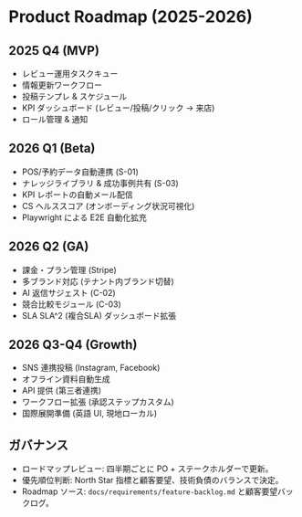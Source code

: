 # Product Roadmap (2025-2026)

## 2025 Q4 (MVP)
- レビュー運用タスクキュー
- 情報更新ワークフロー
- 投稿テンプレ & スケジュール
- KPI ダッシュボード (レビュー/投稿/クリック → 来店)
- ロール管理 & 通知

## 2026 Q1 (Beta)
- POS/予約データ自動連携 (S-01)
- ナレッジライブラリ & 成功事例共有 (S-03)
- KPI レポートの自動メール配信
- CS ヘルススコア (オンボーディング状況可視化)
- Playwright による E2E 自動化拡充

## 2026 Q2 (GA)
- 課金・プラン管理 (Stripe)
- 多ブランド対応 (テナント内ブランド切替)
- AI 返信サジェスト (C-02)
- 競合比較モジュール (C-03)
- SLA SLA^2 (複合SLA) ダッシュボード拡張

## 2026 Q3-Q4 (Growth)
- SNS 連携投稿 (Instagram, Facebook)
- オフライン資料自動生成
- API 提供 (第三者連携)
- ワークフロー拡張 (承認ステップカスタム)
- 国際展開準備 (英語 UI, 現地ローカル)

## ガバナンス
- ロードマップレビュー: 四半期ごとに PO + ステークホルダーで更新。
- 優先順位判断: North Star 指標と顧客要望、技術負債のバランスで決定。
- Roadmap ソース: `docs/requirements/feature-backlog.md` と顧客要望バックログ。
